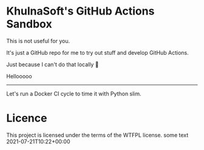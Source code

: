 # KhulnaSoft's GitHub Actions Sandbox

This is not useful for you.

It's just a GitHub repo for me to try out stuff and develop GitHub Actions.

Just because I can't do that locally 🤷

Hellooooo

---

Let's run a Docker CI cycle to time it with Python slim.

# Licence

This project is licensed under the terms of the WTFPL license.
some text 2021-07-21T10:22+00:00
